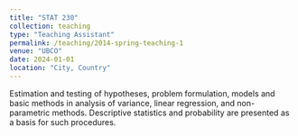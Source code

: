 ```yaml
---
title: "STAT 230"
collection: teaching
type: "Teaching Assistant"
permalink: /teaching/2014-spring-teaching-1
venue: "UBCO"
date: 2024-01-01
location: "City, Country"
---
```


Estimation and testing of hypotheses, problem formulation, models and basic methods in analysis of variance, linear regression, and non-parametric methods. Descriptive statistics and probability are presented as a basis for such procedures.
